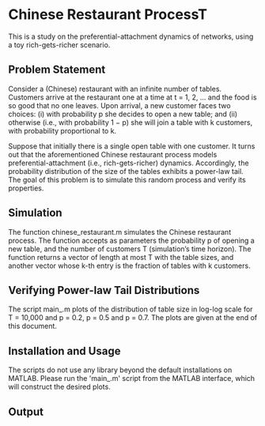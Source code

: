 # Chinese Restaurant ProcessT
This is a study on the preferential-attachment dynamics of networks, using a toy rich-gets-richer scenario.

## Problem Statement
Consider a (Chinese) restaurant with an infinite number of tables. Customers arrive at the restaurant one at a time at t = 1, 2, ... and the food is so good that no one leaves. Upon arrival, a new customer faces two choices: (i) with probability p she decides to open a new table; and (ii) otherwise (i.e., with probability 1 − p) she will join a table with k customers, with probability proportional to k. 

Suppose that initially there is a single open table with one customer. It turns out that the aforementioned Chinese restaurant process models preferential-attachment (i.e., rich-gets-richer) dynamics. Accordingly, the probability distribution of the size of the tables exhibits a power-law tail. The goal of this problem is to simulate this random process and verify its properties.

## Simulation
The function chinese_restaurant.m simulates the Chinese restaurant process. The function accepts as parameters the probability p of opening a new table, and the number of customers T (simulation’s time horizon). The function returns a vector of length at most T with the table sizes, and another vector whose k-th entry is the fraction of tables with k customers.

## Verifying Power-law Tail Distributions
The script main_.m plots of the distribution of table size in log-log scale for T = 10,000 and p = 0.2, p = 0.5 and p = 0.7. The plots are given at the end of this document.

## Installation and Usage
The scripts do not use any library beyond the default installations on MATLAB. Please run the 'main_.m' script from the MATLAB interface, which will construct the desired plots. 

## Output
